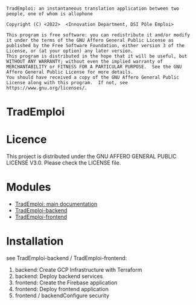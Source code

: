```

TradEmploi: an instantaneous translation application between two people, one of whom is allophone

Copyright (C) <2022>  <Innovation Department, DSI Pôle Emploi>

This program is free software: you can redistribute it and/or modify it under the terms of the GNU Affero General Public License as published by the Free Software Foundation, either version 3 of the License, or (at your option) any later version.
This program is distributed in the hope that it will be useful, but WITHOUT ANY WARRANTY; without even the implied warranty of MERCHANTABILITY or FITNESS FOR A PARTICULAR PURPOSE.  See the GNU Affero General Public License for more details.
You should have received a copy of the GNU Affero General Public License along with this program.  If not, see https://www.gnu.org/licenses/.

```

# TradEmploi

# Licence
This project is distributed under the GNU AFFERO GENERAL PUBLIC LICENSE V3.0. Please check the LICENSE file.

# Modules

- [TradEmploi: main documentation](docs/documentation.md)
- [TradEmploi-backend](https://github.com/OSS-Pole-Emploi/TradEmploi-BackEnd.git)
- [TradEmploi-frontend](https://github.com/OSS-Pole-Emploi/TradEmploi-FrontEnd.git)

# Installation

see TradEmploi-backend / TradEmploi-frontend:

1. backend: Create GCP Infrastructure with Terraform 
2. backend: Deploy backend services
3. frontend: Create the Firebase application
4. frontend: Deploy frontend application
5. frontend / backendConfigure security

